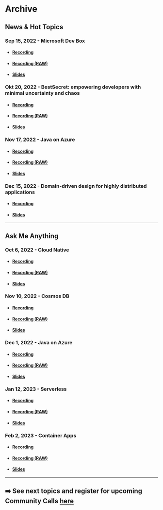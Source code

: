 # Archive


## News & Hot Topics
### Sep 15, 2022 - Microsoft Dev Box

- #### [Recording](https://azdevcall.blob.core.windows.net/recordings/2022-09-15_News-%26-Hot-Topics_Microsoft-Dev-Box.mp4?sp=r&st=2022-09-20T12:29:12Z&se=2023-09-20T20:29:12Z&spr=https&sv=2021-06-08&sr=b&sig=XX2vl1deLhmAzEGLB3yKXv2TB3HNOG5WHpDDAc%2F8qvQ%3D)
- #### [Recording (RAW)](./2022-09-15/2022-09-15_News-&-Hot-Topics_Microsoft-Dev-Box.mp4)
- #### [Slides](./2022-09-15/2022-09-15_News-&-hot-topics_Microsoft-Dev-Box.pdf)


### Okt 20, 2022 - BestSecret: empowering developers with minimal uncertainty and chaos

- #### [Recording](https://azdevcall.blob.core.windows.net/recordings/2022-10-20_News-%26-Hot-Topics_BestSecret.mp4?sp=r&st=2022-10-24T14:46:03Z&se=2024-10-24T22:46:03Z&spr=https&sv=2021-06-08&sr=b&sig=5r6rOb7XDm6WY%2BhAaCgQC9Wh7NuuCMpjEl4%2BbsLBm7A%3D)
- #### [Recording (RAW)](./2022-10-20/2022-10-20_News-&-Hot-Topics_BestSecret.mp4)
- #### [Slides](./2022-10-20/2022-10-20_News-&-Hot-Topics_BestSecret.pdf)


### Nov 17, 2022 - Java on Azure

- #### [Recording](https://azdevcall.blob.core.windows.net/recordings/2022-11-17_News-%26-Hot-Topics_Java-on-Azure.mp4?sp=r&st=2022-11-18T09:29:24Z&se=2024-11-18T17:29:24Z&spr=https&sv=2021-06-08&sr=b&sig=HDiJ1RfDWKfxv25cMs3V%2BEkCrpYci4dAZVy1JHP9GCU%3D)
- #### [Recording (RAW)](./2022-11-17/2022-11-17_News-&-Hot-Topics_Java-on-Azure.mp4)
- #### [Slides](./2022-11-17/2022-11-17_News-&-Hot-Topics_Java-on-Azure.pdf)


### Dec 15, 2022 - Domain-driven design for highly distributed applications

- #### [Recording](https://reactor.microsoft.com/en-us/reactor/events/17743/)
- #### [Slides](./2022-12-15/2022-12-15_News-&-Hot-Topics_Domain-driven-design.pdf)


--- 

## Ask Me Anything
### Oct 6, 2022 - Cloud Native
- #### [Recording](https://azdevcall.blob.core.windows.net/recordings/2022-10-06_Ask-Me-Anything_Cloud-Native.mp4?sp=r&st=2022-10-20T14:23:44Z&se=2024-10-31T23:23:44Z&spr=https&sv=2021-06-08&sr=b&sig=dXSI%2BevDMmC1xsSa1l8TAGsJ3xJoMHJc%2BsCnoWEzMX4%3D)
- #### [Recording (RAW)](./2022-10-06/2022-10-06_AskMeAnything-CloudNative.mp4)
- #### [Slides](./2022-10-06/2022-10-06_AskMeAnything-CloudNative.pdf)

### Nov 10, 2022 - Cosmos DB
- #### [Recording](https://azdevcall.blob.core.windows.net/recordings/2022-11-10_Ask-Me-Anything-Cosmos-DB.mp4?sp=r&st=2022-11-14T14:01:52Z&se=2024-11-14T22:01:52Z&spr=https&sv=2021-06-08&sr=b&sig=O83Rx6ghM63xHFb5q1cnxOdnbgK0o%2B0KxAjvVdvNijw%3D)
- #### [Recording (RAW)](./2022-11-10/2022-11-10_AskMeAnything-CosmosDB.mp4)
- #### [Slides](./2022-11-10/2022-11-10_AskMeAnything_CosmosDB.pdf)

### Dec 1, 2022 - Java on Azure
- #### [Recording](https://azdevcall.blob.core.windows.net/recordings/2022-12-01_AskMeAnything_Java-on-Azure.mp4?sp=r&st=2022-12-02T14:48:07Z&se=2022-12-02T22:48:07Z&spr=https&sv=2021-06-08&sr=b&sig=dSmSFeQCfg0B23MdsldgvLhFuddbK2j2uZxxkko8MLg%3D)
- #### [Recording (RAW)](./2022-12-01/2022-12-01_AskMeAnything_Java-on-Azure.mp4)
- #### [Slides](./2022-12-01/2022-12-01_AskMeAnything_Java-on-Azure.pdf)

### Jan 12, 2023 - Serverless
- #### [Recording](https://azdevcall.blob.core.windows.net/recordings/2023-01-12_AskMeAnything_Serverless.mp4?sp=r&st=2023-01-17T11:49:13Z&se=2023-01-17T19:49:13Z&spr=https&sv=2021-06-08&sr=b&sig=6BA5kd4XelBegz4YelOIhThW%2FsccrgFc%2BrAWo3jbXb0%3D)
- #### [Recording (RAW)](./2023-01-12/2023-01-12_AskMeAnything_Serverless.mp4)
- #### [Slides](./2023-01-12/2023-01-12_AskMeAnything_Serverless.pdf)


### Feb 2, 2023 - Container Apps
- #### [Recording](https://azdevcall.blob.core.windows.net/recordings/2023-02-02_AskMeAnything%20ContainerApps.mp4?sp=r&st=2023-02-03T13:16:48Z&se=2024-12-01T11:16:48Z&spr=https&sv=2021-06-08&sr=b&sig=f0FNfiqPQytuOfdLtC2%2Fyn2qRiTvmiVyfjWvRZq5TGU%3D)
- #### [Recording (RAW)](./2023-02-02/2023-02-02_AskMeAnything_ContainerApps.mp4)
- #### [Slides](./2023-02-02/2023-02-02_AskMeAnything_ContainerApps.pdf)


--- 
## ➡️ See next topics and register for upcoming Community Calls [here](../README.md#community-calls-in-cy22)

